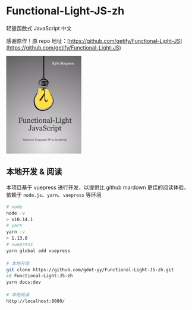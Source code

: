 # Functional-Light-JS-zh
轻量函数式 JavaScript 中文

感谢原作！原 repo 地址：[https://github.com/getify/Functional-Light-JS](https://github.com/getify/Functional-Light-JS)

<img src="./docs/images/marketing/front-cover-small.png" width=40%>

## 本地开发 & 阅读

本项目基于 vuepress 进行开发，以提供比 github mardown 更佳的阅读体验，依赖于 `node.js`、`yarn`、`vuepress` 等环境

```sh
# node
node -v
> v10.14.1
# yarn
yarn -v
> 1.13.0
# vuepress
yarn global add vuepress

# 本地开发
git clone https://github.com/gdut-yy/Functional-Light-JS-zh.git
cd Functional-Light-JS-zh
yarn docs:dev

# 本地阅读
http://localhost:8080/
```
